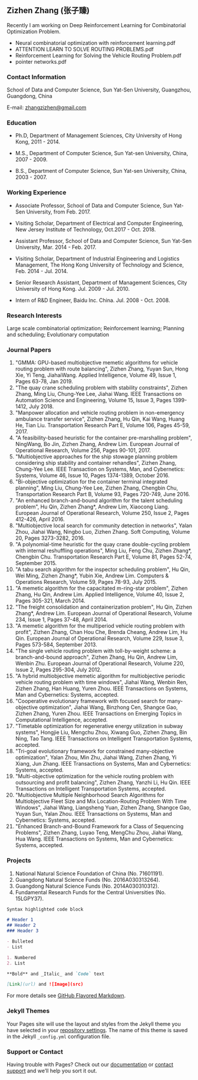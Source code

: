 ## Zizhen Zhang (张子臻)

Recently I am working on Deep Reinforcement Learning for Combinatorial Optimization Problem. 

+ Neural combinatorial optimization with reinforcement learning.pdf
+ ATTENTION LEARN TO SOLVE ROUTING PROBLEMS.pdf
+ Reinforcement Learning for Solving the Vehicle Routing Problem.pdf
+ pointer networks.pdf


### Contact Information

School of Data and Computer Science, Sun Yat-Sen University, Guangzhou, Guangdong, China

E-mail: zhangzizhen@gmail.com

### Education

+ Ph.D, Department of Management Sciences, City University of Hong Kong, 2011 - 2014.

+ M.S., Department of Computer Science, Sun Yat-sen University, China, 2007 - 2009.

+ B.S., Department of Computer Science, Sun Yat-sen University, China, 2003 - 2007.

### Working Experience

+ Associate Professor, School of Data and Computer Science, Sun Yat-Sen University, from Feb. 2017.

+ Visiting Scholar, Department of Electrical and Computer Engineering, New Jersey Institute of Technology, Oct.2017 - Oct. 2018.

+ Assistant Professor, School of Data and Computer Science, Sun Yat-Sen University, Mar. 2014 - Feb. 2017.

+ Visiting Scholar, Department of Industrial Engineering and Logistics Management, The Hong Kong University of Technology and Science, Feb. 2014 - Jul. 2014.

+ Senior Research Assistant, Department of Management Sciences, City University of Hong Kong. Jul. 2009 - Jul. 2010.

+ Intern of R&D Engineer, Baidu Inc. China. Jul. 2008 - Oct. 2008.

### Research Interests

Large scale combinatorial optimization; Reinforcement learning; Planning and scheduling; Evolutionary computation


### Journal Papers

1. "GMMA: GPU-based multiobjective memetic algorithms for vehicle routing problem with route balancing", Zizhen Zhang, Yuyan Sun, Hong Xie, Yi Teng, JiahaiWang. Applied Intelligence, Volume 49, Issue 1, Pages 63-78, Jan 2019.
2. "The quay crane scheduling problem with stability constraints", Zizhen Zhang, Ming Liu, Chung-Yee Lee, Jiahai Wang. IEEE Transactions on Automation Science and Engineering, Volume 15, Issue 3, Pages 1399-1412, July 2018.
3. "Manpower allocation and vehicle routing problem in non-emergency ambulance transfer service", Zizhen Zhang, Hu Qin, Kai Wang, Huang He, Tian Liu. Transportation Research Part E, Volume 106, Pages 45-59, 2017.
4. "A feasibility-based heuristic for the container pre-marshalling problem", NingWang, Bo Jin, Zizhen Zhang, Andrew Lim. European Journal of Operational Research, Volume 256, Pages 90-101, 2017.
5. "Multiobjective approaches for the ship stowage planning problem considering ship stability and container rehandles", Zizhen Zhang, Chung-Yee Lee. IEEE Transaction on Systems, Man, and Cybernetics: Systems, Volume 46, Issue 10, Pages 1374-1389, October 2016.
6. "Bi-objective optimization for the container terminal integrated planning", Ming Liu, Chung-Yee Lee, Zizhen Zhang, Chengbin Chu, Transportation Research Part B, Volume 93, Pages 720-749, June 2016.
7. "An enhanced branch-and-bound algorithm for the talent scheduling problem", Hu Qin, Zizhen Zhang*, Andrew Lim, Xiaocong Liang. European Journal of Operational Research, Volume 250, Issue 2, Pages 412-426, April 2016.
8. "Multiobjective local search for community detection in networks", Yalan Zhou, Jiahai Wang, Ningbo Luo, Zizhen Zhang. Soft Computing, Volume 20, Pages 3273-3282, 2016.
9. "A polynomial-time heuristic for the quay crane double-cycling problem with internal reshuffling operations", Ming Liu, Feng Chu, Zizhen Zhang*, Chengbin Chu. Transportation Research Part E, Volume 81, Pages 52-74, September 2015.
10. "A tabu search algorithm for the inspector scheduling problem", Hu Qin, Wei Ming, Zizhen Zhang*, Yubin Xie, Andrew Lim. Computers & Operations Research, Volume 59, Pages 78-93, July 2015.
11. "A memetic algorithm for the capacitated m-ring-star problem", Zizhen Zhang, Hu Qin, Andrew Lim. Applied Intelligence, Volume 40, Issue 2, Pages 305-321, March 2014.
12. "The freight consolidation and containerization problem", Hu Qin, Zizhen Zhang*, Andrew Lim. European Journal of Operational Research, Volume 234, Issue 1, Pages 37-48, April 2014.
13. "A memetic algorithm for the multiperiod vehicle routing problem with profit", Zizhen Zhang, Chan Hou Che, Brenda Cheang, Andrew Lim, Hu Qin. European Journal of Operational Research, Volume 229, Issue 3, Pages 573-584, September 2013.
14. "The single vehicle routing problem with toll-by-weight scheme: a branch-and-bound approach", Zizhen Zhang, Hu Qin, Andrew Lim, Wenbin Zhu. European Journal of Operational Research, Volume 220, Issue 2, Pages 295-304, July 2012.
15. "A hybrid multiobjective memetic algorithm for multiobjective periodic vehicle routing problem with time windows", Jiahai Wang, Wenbin Ren, Zizhen Zhang, Han Huang, Yuren Zhou. IEEE Transactions on Systems, Man and Cybernetics: Systems, accepted.
16. "Cooperative evolutionary framework with focused search for many-objective optimization", Jiahai Wang, Binzhong Cen, Shangce Gao, Zizhen Zhang, Yuren Zhou. IEEE Transactions on Emerging Topics in Computational Intelligence, accepted.
17. "Timetable optimization for regenerative energy utilization in subway systems", Hongjie Liu, Mengchu Zhou, Xiwang Guo, Zizhen Zhang, Bin Ning, Tao Tang. IEEE Transactions on Intelligent Transportation Systems, accepted.
18. "Tri-goal evolutionary framework for constrained many-objective optimization", Yalan Zhou, Min Zhu, Jiahai Wang, Zizhen Zhang, Yi Xiang, Jun Zhang. IEEE Transactions on Systems, Man and Cybernetics: Systems, accepted.
19. "Multi-objective optimization for the vehicle routing problem with outsourcing and profit balancing", Zizhen Zhang, Yanzhi Li, Hu Qin. IEEE Transactions on Intelligent Transportation Systems, accepted.
20. "Multiobjective Multiple Neighborhood Search Algorithms for Multiobjective Fleet Size and Mix Location-Routing Problem With Time Windows", Jiahai Wang, Liangsheng Yuan, Zizhen Zhang, Shangce Gao, Yuyan Sun, Yalan Zhou. IEEE Transactions on Systems, Man and Cybernetics: Systems, accepted.
21. "Enhanced Branch-and-Bound Framework for a Class of Sequencing Problems", Zizhen Zhang, Luyao Teng, MengChu Zhou, Jiahai Wang, Hua Wang. IEEE Transactions on Systems, Man and Cybernetics: Systems, accepted.

### Projects

1. National Natural Science Foundation of China (No. 71601191).
2. Guangdong Natural Science Funds (No. 2016A030313264).
3. Guangdong Natural Science Funds (No. 2014A030310312).
4. Fundamental Research Funds for the Central Universities (No. 15LGPY37).


```markdown
Syntax highlighted code block

# Header 1
## Header 2
### Header 3

- Bulleted
- List

1. Numbered
2. List

**Bold** and _Italic_ and `Code` text

[Link](url) and ![Image](src)
```

For more details see [GitHub Flavored Markdown](https://guides.github.com/features/mastering-markdown/).

### Jekyll Themes

Your Pages site will use the layout and styles from the Jekyll theme you have selected in your [repository settings](https://github.com/zhangzizhen/resume/settings). The name of this theme is saved in the Jekyll `_config.yml` configuration file.

### Support or Contact

Having trouble with Pages? Check out our [documentation](https://help.github.com/categories/github-pages-basics/) or [contact support](https://github.com/contact) and we’ll help you sort it out.

